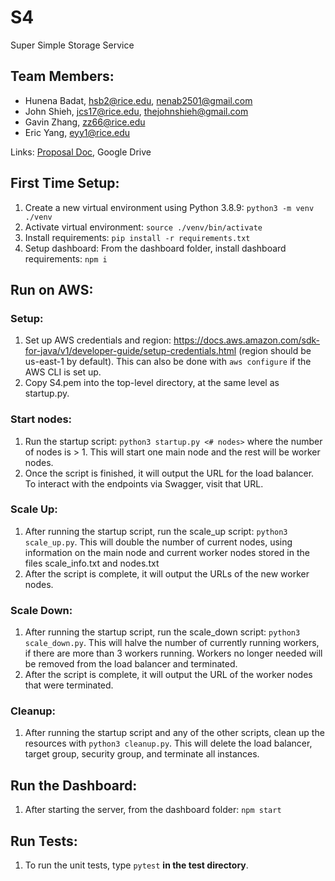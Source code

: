 # S4

Super Simple Storage Service

## Team Members:

- Hunena Badat, hsb2@rice.edu, nenab2501@gmail.com
- John Shieh, jcs17@rice.edu, thejohnshieh@gmail.com
- Gavin Zhang, zz66@rice.edu
- Eric Yang, eyy1@rice.edu

Links: [Proposal Doc](https://docs.google.com/document/d/e/2PACX-1vRGsQ7jpw3bz5lq5e-3cBRxnJzotZq034yJy0EUn0F8iKpqLDzQ3_fSGwiRQI6eYIMp1J3-XohiXuPR/pub), Google Drive
## First Time Setup:

1. Create a new virtual environment using Python 3.8.9:
   `python3 -m venv ./venv`
2. Activate virtual environment:
   `source ./venv/bin/activate`
3. Install requirements:
   `pip install -r requirements.txt`
4. Setup dashboard:
   From the dashboard folder, install dashboard requirements:
   `npm i`
   
## Run on AWS:
### Setup:
1. Set up AWS credentials and region: https://docs.aws.amazon.com/sdk-for-java/v1/developer-guide/setup-credentials.html (region should be us-east-1 by default). This can also be done with `aws configure` if the AWS CLI is set up.
2. Copy S4.pem into the top-level directory, at the same level as startup.py.
### Start nodes:
1. Run the startup script: `python3 startup.py <# nodes>` where the number of nodes is > 1. This will start one main node and the rest will be worker nodes.
2. Once the script is finished, it will output the URL for the load balancer. To interact with the endpoints via Swagger, visit that URL.
### Scale Up:
1. After running the startup script, run the scale_up script: `python3 scale_up.py`. This will double the number of current nodes, using information on the main node and current worker nodes stored in the files scale_info.txt and nodes.txt
2. After the script is complete, it will output the URLs of the new worker nodes.
### Scale Down:
1. After running the startup script, run the scale_down script: `python3 scale_down.py`. This will halve the number of currently running workers, if there are more than 3 workers running. Workers no longer needed will be removed from the load balancer and terminated.
2. After the script is complete, it will output the URL of the worker nodes that were terminated.
### Cleanup:
1. After running the startup script and any of the other scripts, clean up the resources with `python3 cleanup.py`. This will delete the load balancer, target group, security group, and terminate all instances.

## Run the Dashboard:

1. After starting the server, from the dashboard folder:
   `npm start`

## Run Tests:

1. To run the unit tests, type `pytest` **in the test directory**.
